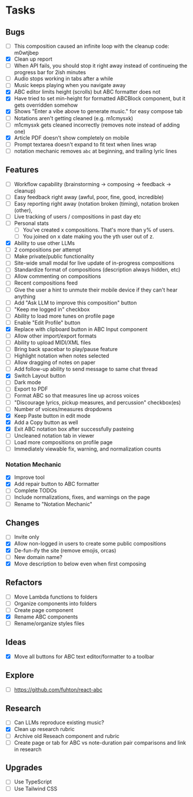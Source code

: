 # Tasks

## Bugs

- [ ] This composition caused an infinite loop with the cleanup code: m0wtjbep
- [x] Clean up report
- [ ] When API fails, you should stop it right away instead of continueing the progress bar for 2ish minutes
- [ ] Audio stops working in tabs after a while
- [ ] Music keeps playing when you navigate away
- [x] ABC editor limits height (scrolls) but ABC formatter does not
- [x] Have tried to set min-height for formatted ABCBlock component, but it gets overridden somehow
- [x] Shows "Enter a vibe above to generate music." for easy compose tab
- [ ] Notations aren't getting cleaned (e.g. m1cmysxk)
- [ ] m1cmysxk gets cleaned incorrectly (removes note instead of adding one)
- [x] Article PDF doesn't show completely on mobile
- [ ] Prompt textarea doesn't expand to fit text when lines wrap
- [ ] notation mechanic removes `abc` at beginning, and trailing lyric lines

## Features

- [ ] Workflow capability (brainstorming -> composing -> feedback -> cleanup)
- [ ] Easy feedback right away (awful, poor, fine, good, incredible)
- [ ] Easy reporting right away (notation broken (timing), notation broken (other), 
- [ ] Live tracking of users / compositions in past day etc
- [ ] Personal stats
  - [ ] You've created x compositions. That's more than y% of users.
  - [ ] You joined on x date making you the yth user out of z.
- [x] Ability to use other LLMs
- [ ] 2 compositions per attempt
- [ ] Make private/public functionality
- [ ] Site-wide small modal for live update of in-progress compositions
- [ ] Standardize format of compositions (description always hidden, etc)
- [ ] Allow commenting on compositions
- [ ] Recent compositions feed
- [ ] Give the user a hint to unmute their mobile device if they can't hear anything
- [ ] Add "Ask LLM to improve this composition" button
- [ ] "Keep me logged in" checkbox
- [ ] Ability to load more tunes on profile page
- [ ] Enable "Edit Profile" button
- [x] Replace with clipboard button in ABC Input component
- [ ] Allow other import/export formats
- [ ] Ability to upload MIDI/XML files
- [ ] Bring back spacebar to play/pause feature
- [ ] Highlight notation when notes selected
- [ ] Allow dragging of notes on paper
- [ ] Add follow-up ability to send message to same chat thread
- [x] Switch Layout button
- [ ] Dark mode
- [ ] Export to PDF
- [ ] Format ABC so that measures line up across voices
- [ ] "Discourage lyrics, pickup measures, and percussion" checkbox(es)
- [ ] Number of voices/measures dropdowns
- [x] Keep Paste button in edit mode
- [x] Add a Copy button as well
- [x] Exit ABC notation box after successfully pasteing
- [ ] Uncleaned notation tab in viewer
- [ ] Load more compositions on profile page
- [ ] Immediately viewable fix, warning, and normalization counts

### Notation Mechanic

- [x] Improve tool
- [x] Add repair button to ABC formatter
- [ ] Complete TODOs
- [ ] Include normalizations, fixes, and warnings on the page
- [ ] Rename to "Notation Mechanic"

## Changes

- [ ] Invite only
- [x] Allow non-logged in users to create some public compositions
- [x] De-fun-ify the site (remove emojis, orcas)
- [ ] New domain name?
- [x] Move description to below even when first composing

## Refactors

- [ ] Move Lambda functions to folders
- [ ] Organize components into folders
- [ ] Create page component
- [x] Rename ABC components
- [ ] Rename/organize styles files

## Ideas

- [x] Move all buttons for ABC text editor/formatter to a toolbar

## Explore

- [ ] https://github.com/fuhton/react-abc

## Research

- [ ] Can LLMs reproduce existing music?
- [x] Clean up research rubric
- [ ] Archive old Reseach component and rubric
- [ ] Create page or tab for ABC vs note-duration pair comparisons and link in research

## Upgrades

- [ ] Use TypeScript
- [ ] Use Tailwind CSS